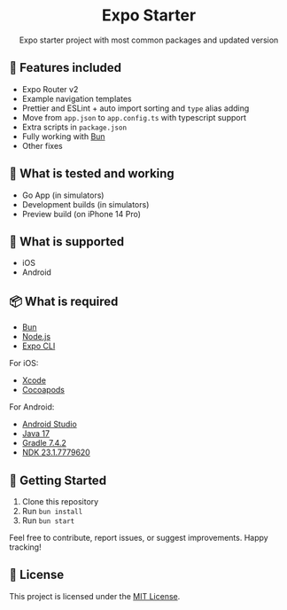 <h1 align="center">Expo Starter</h1>
<p align="center">Expo starter project with most common packages and updated version</p>

## 🚀 Features included

- Expo Router v2
- Example navigation templates
- Prettier and ESLint + auto import sorting and `type` alias adding
- Move from `app.json` to `app.config.ts` with typescript support
- Extra scripts in `package.json`
- Fully working with [Bun](https://bun.sh/)
- Other fixes

## 🔧 What is tested and working

- Go App (in simulators)
- Development builds (in simulators)
- Preview build (on iPhone 14 Pro)

## 📱 What is supported

- iOS
- Android

## 📦 What is required

- [Bun](https://bun.sh/)
- [Node.js](https://nodejs.org/en/)
- [Expo CLI](https://docs.expo.io/versions/latest/workflow/expo-cli/)

For iOS:

- [Xcode](https://developer.apple.com/xcode/)
- [Cocoapods](https://cocoapods.org/)

For Android:

- [Android Studio](https://developer.android.com/studio)
- [Java 17](https://www.azul.com/downloads)
- [Gradle 7.4.2](https://gradle.org/next-steps/?version=7.4.2&format=all)
- [NDK 23.1.7779620](https://developer.android.com/ndk/downloads/older_releases)

## 🚀 Getting Started

1. Clone this repository
2. Run `bun install`
3. Run `bun start`

Feel free to contribute, report issues, or suggest improvements. Happy tracking!

## 📄 License

This project is licensed under the [MIT License](LICENSE.md).
